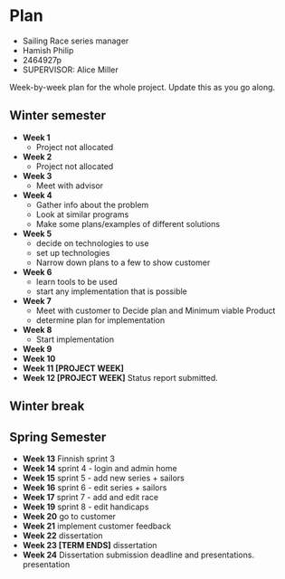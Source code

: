 # Plan

* Sailing Race series manager
* Hamish Philip
* 2464927p
* SUPERVISOR: Alice Miller

Week-by-week plan for the whole project. Update this as you go along.

## Winter semester

* **Week 1**
    * Project not allocated
* **Week 2**
    * Project not allocated
* **Week 3**
    * Meet with advisor
* **Week 4**
    * Gather info about the problem
    * Look at similar programs
    * Make some plans/examples of different solutions
* **Week 5**
    * decide on technologies to use
    * set up technologies
    * Narrow down plans to a few to show customer
* **Week 6**
    * learn tools to be used
    * start any implementation that is possible
* **Week 7**
    * Meet with customer to Decide plan and Minimum viable Product
    * determine plan for implementation
* **Week 8**
    * Start implementation
* **Week 9**
* **Week 10**
* **Week 11 [PROJECT WEEK]**
* **Week 12 [PROJECT WEEK]** Status report submitted.

## Winter break

## Spring Semester

* **Week 13**
    Finnish sprint 3
* **Week 14**
    sprint 4 - login and admin home
* **Week 15**
    sprint 5 - add new series + sailors
* **Week 16**
    sprint 6 - edit series + sailors
* **Week 17**
    sprint 7 - add and edit race
* **Week 19**
    sprint 8 - edit handicaps
* **Week 20**
    go to customer
* **Week 21**
    implement customer feedback
* **Week 22**
    dissertation
* **Week 23 [TERM ENDS]**
    dissertation
* **Week 24** Dissertation submission deadline and presentations.
    presentation

